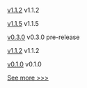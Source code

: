 
[v1.1.2](https://github.com/hyperledger/firefly/releases/tag/v1.1.2) v1.1.2

[v1.1.5](https://github.com/hyperledger/firefly-ui/releases/tag/v1.1.5) v1.1.5

[v0.3.0](https://github.com/hyperledger/fabric-protos/releases/tag/v0.3.0) v0.3.0 pre-release

[v1.1.2](https://github.com/hyperledger/firefly-cli/releases/tag/v1.1.2) v1.1.2

[v0.1.0](https://github.com/hyperledger-labs/fabric-token-sdk/releases/tag/v0.1.0) v0.1.0


[See more >>>](https://start-here.hyperledger.org/releases)
